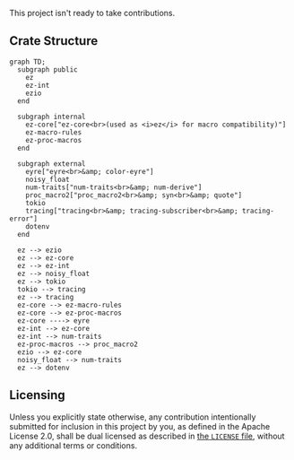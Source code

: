 This project isn't ready to take contributions.

## Crate Structure

```mermaid
graph TD;
  subgraph public
    ez
    ez-int
    ezio
  end

  subgraph internal
    ez-core["ez-core<br>(used as <i>ez</i> for macro compatibility)"]
    ez-macro-rules
    ez-proc-macros
  end

  subgraph external
    eyre["eyre<br>&amp; color-eyre"]
    noisy_float
    num-traits["num-traits<br>&amp; num-derive"]
    proc_macro2["proc_macro2<br>&amp; syn<br>&amp; quote"]
    tokio
    tracing["tracing<br>&amp; tracing-subscriber<br>&amp; tracing-error"]
    dotenv
  end

  ez --> ezio
  ez --> ez-core
  ez --> ez-int
  ez --> noisy_float
  ez --> tokio
  tokio --> tracing
  ez --> tracing
  ez-core --> ez-macro-rules
  ez-core --> ez-proc-macros
  ez-core ----> eyre
  ez-int --> ez-core
  ez-int --> num-traits
  ez-proc-macros --> proc_macro2
  ezio --> ez-core
  noisy_float --> num-traits
  ez --> dotenv
```

## Licensing

Unless you explicitly state otherwise, any contribution intentionally submitted
for inclusion in this project by you, as defined in the Apache License 2.0,
shall be dual licensed as described in [the `LICENSE` file](LICENSE), without
any additional terms or conditions.
